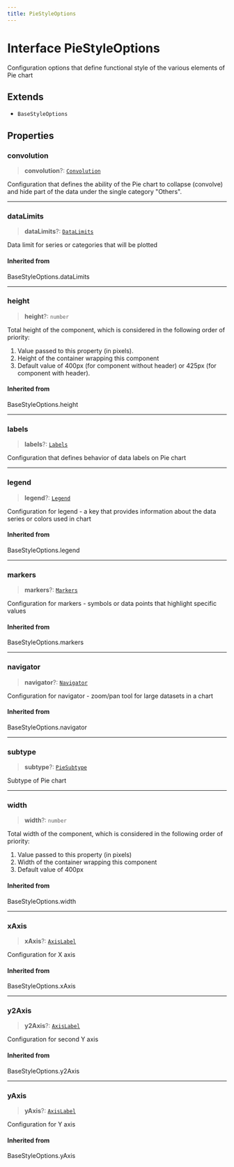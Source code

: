 ```yaml
---
title: PieStyleOptions
---
```


# Interface PieStyleOptions

Configuration options that define functional style of the various elements of Pie chart

## Extends

- `BaseStyleOptions`

## Properties

### convolution

> **convolution**?: [`Convolution`](../type-aliases/type-alias.Convolution.md)

Configuration that defines the ability of the Pie chart to collapse (convolve) and
hide part of the data under the single category "Others".

***

### dataLimits

> **dataLimits**?: [`DataLimits`](interface.DataLimits.md)

Data limit for series or categories that will be plotted

#### Inherited from

BaseStyleOptions.dataLimits

***

### height

> **height**?: `number`

Total height of the component, which is considered in the following order of priority:

1. Value passed to this property (in pixels).
2. Height of the container wrapping this component
3. Default value of 400px (for component without header) or 425px (for component with header).

#### Inherited from

BaseStyleOptions.height

***

### labels

> **labels**?: [`Labels`](../type-aliases/type-alias.Labels.md)

Configuration that defines behavior of data labels on Pie chart

***

### legend

> **legend**?: [`Legend`](../type-aliases/type-alias.Legend.md)

Configuration for legend - a key that provides information about the data series or colors used in chart

#### Inherited from

BaseStyleOptions.legend

***

### markers

> **markers**?: [`Markers`](../type-aliases/type-alias.Markers.md)

Configuration for markers - symbols or data points that highlight specific values

#### Inherited from

BaseStyleOptions.markers

***

### navigator

> **navigator**?: [`Navigator`](../type-aliases/type-alias.Navigator.md)

Configuration for navigator - zoom/pan tool for large datasets in a chart

#### Inherited from

BaseStyleOptions.navigator

***

### subtype

> **subtype**?: [`PieSubtype`](../type-aliases/type-alias.PieSubtype.md)

Subtype of Pie chart

***

### width

> **width**?: `number`

Total width of the component, which is considered in the following order of priority:

1. Value passed to this property (in pixels)
2. Width of the container wrapping this component
3. Default value of 400px

#### Inherited from

BaseStyleOptions.width

***

### xAxis

> **xAxis**?: [`AxisLabel`](../type-aliases/type-alias.AxisLabel.md)

Configuration for X axis

#### Inherited from

BaseStyleOptions.xAxis

***

### y2Axis

> **y2Axis**?: [`AxisLabel`](../type-aliases/type-alias.AxisLabel.md)

Configuration for second Y axis

#### Inherited from

BaseStyleOptions.y2Axis

***

### yAxis

> **yAxis**?: [`AxisLabel`](../type-aliases/type-alias.AxisLabel.md)

Configuration for Y axis

#### Inherited from

BaseStyleOptions.yAxis
